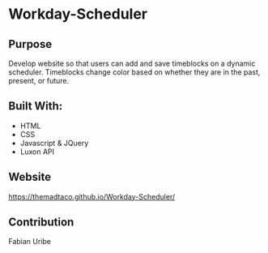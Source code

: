 # Workday-Scheduler

## Purpose
Develop website so that users can add and save timeblocks on a dynamic scheduler. 
Timeblocks change color based on whether they are in the past, present, or future.

## Built With:
* HTML
* CSS
* Javascript & JQuery
* Luxon API

## Website
https://themadtaco.github.io/Workday-Scheduler/

## Contribution
Fabian Uribe
